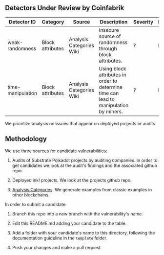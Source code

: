 ## Detectors Under Review by Coinfabrik

| Detector ID | Category | Source | Description | Severity | Reviewing | Status | 
|----------------------|------------------|--------------------------------------------------|------------------------------------------------------------------------------------------------------------------------------|----------|----------|---------------------------|
| weak-randomness       | Block attributes | Analysis Categories Wiki                        | Insecure source of randomness through block attributes.                                                                         | ?        | FALSE    | 2-Under Review Coinfabrik |
| time-manipulation     | Block attributes | Analysis Categories Wiki                        | Using block attributes in order to determine time can lead to manipulation by miners.                                   | ?        | FALSE    | 2-Under Review Coinfabrik |

We prioritize analysis on issues that appear on deployed projects or audits.


## Methodology

We use three sources for candidate vulnerabilities:

1. Audits of Substrate Polkadot projects by auditing companies. In order to get candidates we look at the audit's findings and the associated github repo.

2. Deployed ink! projects. We look at the projects github repo.

3. [Analysis Categories](https://blog.coinfabrik.com/analysis-categories/). We generate examples from classic examples in other blockchains.

In order to submit a candidate:

1. Branch this repo into a new branch with the vulnerability's name.

2. Edit this README.md adding your candidate to the table.

3. Add a folder with your candidate's name to this directory, following the documentation guideline in the `template` folder.

4. Push your changes and make a pull request.

